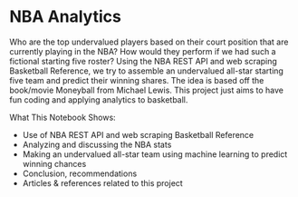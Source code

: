 # NBA Analytics

Who are the top undervalued players based on their court position that are currently playing in the NBA? How would they perform if we had such a fictional starting five roster? Using the NBA REST API and web scraping Basketball Reference, we try to assemble an undervalued all-star starting five team and predict their winning shares. The idea is based off the book/movie Moneyball from Michael Lewis. This project just aims to have fun coding and applying analytics to basketball.

What This Notebook Shows:

- Use of NBA REST API and web scraping Basketball Reference
- Analyzing and discussing the NBA stats
- Making an undervalued all-star team using machine learning to predict winning chances
- Conclusion, recommendations
- Articles & references related to this project
